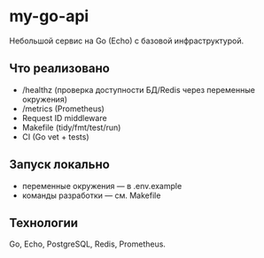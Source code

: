 # my-go-api

Небольшой сервис на Go (Echo) с базовой инфраструктурой.

## Что реализовано
- /healthz (проверка доступности БД/Redis через переменные окружения)
- /metrics (Prometheus)
- Request ID middleware
- Makefile (tidy/fmt/test/run)
- CI (Go vet + tests)

## Запуск локально
- переменные окружения — в .env.example
- команды разработки — см. Makefile

## Технологии
Go, Echo, PostgreSQL, Redis, Prometheus.
